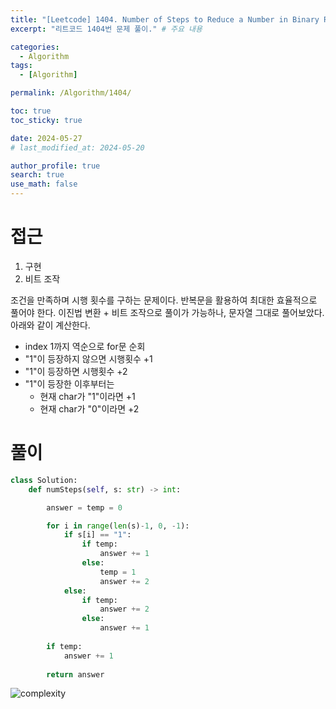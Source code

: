 ```yaml
---
title: "[Leetcode] 1404. Number of Steps to Reduce a Number in Binary Representation to One - Python, 구현"
excerpt: "리트코드 1404번 문제 풀이." # 주요 내용

categories:
  - Algorithm
tags:
  - [Algorithm]

permalink: /Algorithm/1404/

toc: true
toc_sticky: true

date: 2024-05-27
# last_modified_at: 2024-05-20

author_profile: true
search: true
use_math: false
---
```


# 접근

1. 구현
2. 비트 조작

조건을 만족하며 시행 횟수를 구하는 문제이다. 반복문을 활용하여 최대한 효율적으로 풀어야 한다. 이진법 변환 + 비트 조작으로 풀이가 가능하나, 문자열 그대로 풀어보았다. 아래와 같이 계산한다.

- index 1까지 역순으로 for문 순회
- "1"이 등장하지 않으면 시행횟수 +1
- "1"이 등장하면 시행횟수 +2
- "1"이 등장한 이후부터는
  - 현재 char가 "1"이라면 +1
  - 현재 char가 "0"이라면 +2

# 풀이

```python
class Solution:
    def numSteps(self, s: str) -> int:

        answer = temp = 0

        for i in range(len(s)-1, 0, -1):
            if s[i] == "1":
                if temp:
                    answer += 1
                else:
                    temp = 1
                    answer += 2
            else:
                if temp:
                    answer += 2
                else:
                    answer += 1
        
        if temp:
            answer += 1
        
        return answer

```
![complexity]({{site.url}}/assets/images/posts_img/2024-05-27-1/image.png)